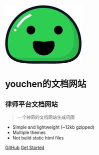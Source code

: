 ![logo](icon.svg)
# youchen的文档网站
## 律师平台文档网站
> 一个神奇的文档网站生成巩固

* Simple and lightweight (~12kb gzipped)
* Multiple themes
* Not build static html files

[GitHub](https://github.com/youchen12138/LawyerManagementPlatform)
[Get Started](README)